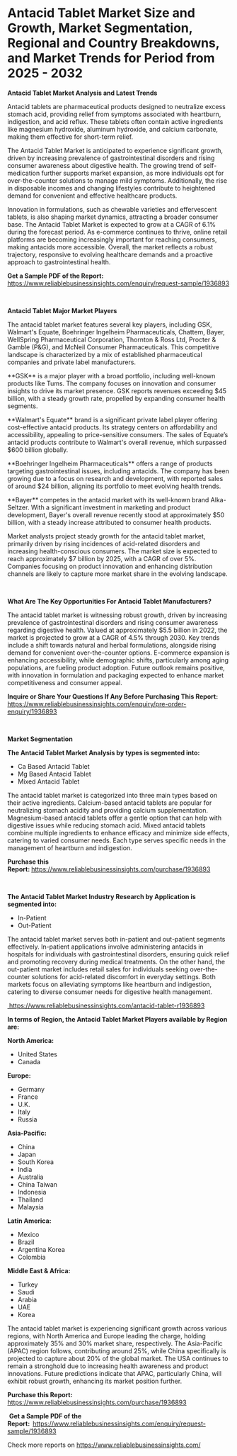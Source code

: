 <p><h1>Antacid Tablet Market Size and Growth, Market Segmentation, Regional and Country Breakdowns, and Market Trends for Period from 2025 -  2032</h1></p><p><strong>Antacid Tablet Market Analysis and Latest Trends</strong></p>
<p><p>Antacid tablets are pharmaceutical products designed to neutralize excess stomach acid, providing relief from symptoms associated with heartburn, indigestion, and acid reflux. These tablets often contain active ingredients like magnesium hydroxide, aluminum hydroxide, and calcium carbonate, making them effective for short-term relief.</p><p>The Antacid Tablet Market is anticipated to experience significant growth, driven by increasing prevalence of gastrointestinal disorders and rising consumer awareness about digestive health. The growing trend of self-medication further supports market expansion, as more individuals opt for over-the-counter solutions to manage mild symptoms. Additionally, the rise in disposable incomes and changing lifestyles contribute to heightened demand for convenient and effective healthcare products.</p><p>Innovation in formulations, such as chewable varieties and effervescent tablets, is also shaping market dynamics, attracting a broader consumer base. The Antacid Tablet Market is expected to grow at a CAGR of 6.1% during the forecast period. As e-commerce continues to thrive, online retail platforms are becoming increasingly important for reaching consumers, making antacids more accessible. Overall, the market reflects a robust trajectory, responsive to evolving healthcare demands and a proactive approach to gastrointestinal health.</p></p>
<p><strong>Get a Sample PDF of the Report:&nbsp;</strong> <a href="https://www.reliablebusinessinsights.com/enquiry/request-sample/1936893?utm_campaign=2737&utm_medium=2&utm_source=Github&utm_content=ia&utm_term=08032025&utm_id=antacid-tablet">https://www.reliablebusinessinsights.com/enquiry/request-sample/1936893</a></p>
<p>&nbsp;</p>
<p><strong>Antacid Tablet Major Market Players</strong></p>
<p><p>The antacid tablet market features several key players, including GSK, Walmart's Equate, Boehringer Ingelheim Pharmaceuticals, Chattem, Bayer, WellSpring Pharmaceutical Corporation, Thornton & Ross Ltd, Procter & Gamble (P&G), and McNeil Consumer Pharmaceuticals. This competitive landscape is characterized by a mix of established pharmaceutical companies and private label manufacturers.</p><p>**GSK** is a major player with a broad portfolio, including well-known products like Tums. The company focuses on innovation and consumer insights to drive its market presence. GSK reports revenues exceeding $45 billion, with a steady growth rate, propelled by expanding consumer health segments.</p><p>**Walmart's Equate** brand is a significant private label player offering cost-effective antacid products. Its strategy centers on affordability and accessibility, appealing to price-sensitive consumers. The sales of Equate’s antacid products contribute to Walmart's overall revenue, which surpassed $600 billion globally.</p><p>**Boehringer Ingelheim Pharmaceuticals** offers a range of products targeting gastrointestinal issues, including antacids. The company has been growing due to a focus on research and development, with reported sales of around $24 billion, aligning its portfolio to meet evolving health trends.</p><p>**Bayer** competes in the antacid market with its well-known brand Alka-Seltzer. With a significant investment in marketing and product development, Bayer's overall revenue recently stood at approximately $50 billion, with a steady increase attributed to consumer health products.</p><p>Market analysts project steady growth for the antacid tablet market, primarily driven by rising incidences of acid-related disorders and increasing health-conscious consumers. The market size is expected to reach approximately $7 billion by 2025, with a CAGR of over 5%. Companies focusing on product innovation and enhancing distribution channels are likely to capture more market share in the evolving landscape.</p></p>
<p>&nbsp;</p>
<p><strong>What Are The Key Opportunities For Antacid Tablet Manufacturers?</strong></p>
<p><p>The antacid tablet market is witnessing robust growth, driven by increasing prevalence of gastrointestinal disorders and rising consumer awareness regarding digestive health. Valued at approximately $5.5 billion in 2022, the market is projected to grow at a CAGR of 4.5% through 2030. Key trends include a shift towards natural and herbal formulations, alongside rising demand for convenient over-the-counter options. E-commerce expansion is enhancing accessibility, while demographic shifts, particularly among aging populations, are fueling product adoption. Future outlook remains positive, with innovation in formulation and packaging expected to enhance market competitiveness and consumer appeal.</p></p>
<p><strong>Inquire or Share Your Questions If Any Before Purchasing This Report:</strong> <a href="https://www.reliablebusinessinsights.com/enquiry/pre-order-enquiry/1936893?utm_campaign=2737&utm_medium=2&utm_source=Github&utm_content=ia&utm_term=08032025&utm_id=antacid-tablet">https://www.reliablebusinessinsights.com/enquiry/pre-order-enquiry/1936893</a></p>
<p>&nbsp;</p>
<p><strong>Market Segmentation</strong></p>
<p><strong>The Antacid Tablet Market Analysis by types is segmented into:</strong></p>
<p><ul><li>Ca Based Antacid Tablet</li><li>Mg Based Antacid Tablet</li><li>Mixed Antacid Tablet</li></ul></p>
<p><p>The antacid tablet market is categorized into three main types based on their active ingredients. Calcium-based antacid tablets are popular for neutralizing stomach acidity and providing calcium supplementation. Magnesium-based antacid tablets offer a gentle option that can help with digestive issues while reducing stomach acid. Mixed antacid tablets combine multiple ingredients to enhance efficacy and minimize side effects, catering to varied consumer needs. Each type serves specific needs in the management of heartburn and indigestion.</p></p>
<p><strong>Purchase this Report:&nbsp;</strong><a href="https://www.reliablebusinessinsights.com/purchase/1936893?utm_campaign=2737&utm_medium=2&utm_source=Github&utm_content=ia&utm_term=08032025&utm_id=antacid-tablet">https://www.reliablebusinessinsights.com/purchase/1936893</a></p>
<p>&nbsp;</p>
<p><strong>The Antacid Tablet Market Industry Research by Application is segmented into:</strong></p>
<p><ul><li>In-Patient</li><li>Out-Patient</li></ul></p>
<p><p>The antacid tablet market serves both in-patient and out-patient segments effectively. In-patient applications involve administering antacids in hospitals for individuals with gastrointestinal disorders, ensuring quick relief and promoting recovery during medical treatments. On the other hand, the out-patient market includes retail sales for individuals seeking over-the-counter solutions for acid-related discomfort in everyday settings. Both markets focus on alleviating symptoms like heartburn and indigestion, catering to diverse consumer needs for digestive health management.</p></p>
<p><a href="https://www.reliablebusinessinsights.com/antacid-tablet-r1936893?utm_campaign=2737&utm_medium=2&utm_source=Github&utm_content=ia&utm_term=08032025&utm_id=antacid-tablet">&nbsp;https://www.reliablebusinessinsights.com/antacid-tablet-r1936893</a></p>
<p><strong>In terms of Region, the Antacid Tablet Market Players available by Region are:</strong></p>
<p>
    <p> <strong> North America: </strong>
        <ul>
            <li>United States</li>
            <li>Canada</li>
        </ul>
        </p> 
    <p> <strong> Europe: </strong>
        <ul>
            <li>Germany</li>
            <li>France</li>
            <li>U.K.</li>
            <li>Italy</li>
            <li>Russia</li>
        </ul>
        </p> 
    <p> <strong> Asia-Pacific: </strong>
        <ul>
            <li>China</li>
            <li>Japan</li>
            <li>South Korea</li>
            <li>India</li>
            <li>Australia</li>
            <li>China Taiwan</li>
            <li>Indonesia</li>
            <li>Thailand</li>
            <li>Malaysia</li>
        </ul>
        </p> 
    <p> <strong> Latin America: </strong>
        <ul>
            <li>Mexico</li>
            <li>Brazil</li>
            <li>Argentina Korea</li>
            <li>Colombia</li>
        </ul>
        </p> 
    <p> <strong> Middle East & Africa: </strong>
        <ul>
            <li>Turkey</li>
            <li>Saudi</li>
            <li>Arabia</li>
            <li>UAE</li>
            <li>Korea</li>
        </ul>
    </p>
    </p>
<p><p>The antacid tablet market is experiencing significant growth across various regions, with North America and Europe leading the charge, holding approximately 35% and 30% market share, respectively. The Asia-Pacific (APAC) region follows, contributing around 25%, while China specifically is projected to capture about 20% of the global market. The USA continues to remain a stronghold due to increasing health awareness and product innovations. Future predictions indicate that APAC, particularly China, will exhibit robust growth, enhancing its market position further.</p></p>
<p><strong>Purchase this Report: </strong><a href="https://www.reliablebusinessinsights.com/purchase/1936893?utm_campaign=2737&utm_medium=2&utm_source=Github&utm_content=ia&utm_term=08032025&utm_id=antacid-tablet">https://www.reliablebusinessinsights.com/purchase/1936893</a></p>
<p>&nbsp;<strong>Get a Sample PDF of the Report:&nbsp;&nbsp;</strong><a href="https://www.reliablebusinessinsights.com/enquiry/request-sample/1936893?utm_campaign=2737&utm_medium=2&utm_source=Github&utm_content=ia&utm_term=08032025&utm_id=antacid-tablet">https://www.reliablebusinessinsights.com/enquiry/request-sample/1936893</a></p>
<p><strong></strong></p>
<p>Check more reports on <a href="https://www.reliablebusinessinsights.com/?utm_campaign=2737&utm_medium=2&utm_source=Github&utm_content=ia&utm_term=08032025&utm_id=antacid-tablet">https://www.reliablebusinessinsights.com/</a></p>